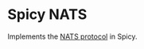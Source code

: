 # Spicy NATS

Implements the [NATS protocol](https://docs.nats.io/reference/reference-protocols/nats-protocol) in Spicy.
